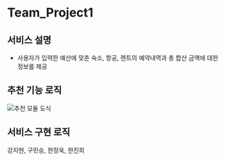 # Team_Project1
## 서비스 설명
* 사용자가 입력한 예산에 맞춘 숙소, 항공, 렌트의 예약내역과 총 합산 금액에 대한 정보를 제공 
## 추천 기능 로직
![추천 모듈 도식](https://github.com/sai-with/project_1/assets/119286271/da5eec14-937f-40d5-b9ac-d61e6d32a518)

## 서비스 구현 로직

강지현, 구민승, 한정욱, 한진희
